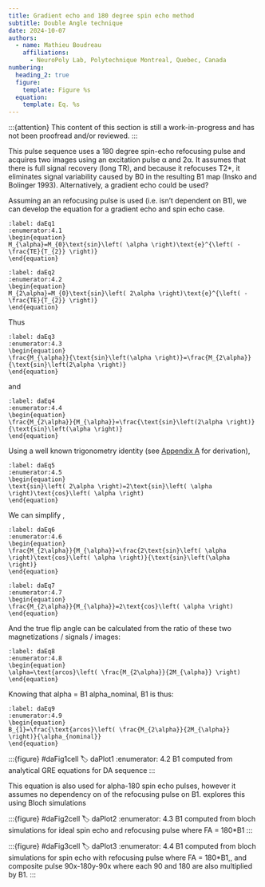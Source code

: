 ```yaml
---
title: Gradient echo and 180 degree spin echo method
subtitle: Double Angle technique
date: 2024-10-07
authors:
  - name: Mathieu Boudreau
    affiliations:
      - NeuroPoly Lab, Polytechnique Montreal, Quebec, Canada
numbering:
  heading_2: true
  figure:
    template: Figure %s
  equation:
    template: Eq. %s
---
```


:::{attention}
This content of this section is still a work-in-progress and has not been proofread and/or reviewed.
:::

This pulse sequence uses a 180 degree spin-echo refocusing pulse and acquires two images using an excitation pulse α and 2α. It assumes that there is full signal recovery (long TR), and because it refocuses T2*, it eliminates signal variability caused by B0 in the resulting B1 map (Insko and Bolinger 1993). Alternatively, a gradient echo could be used?

Assuming an an refocusing pulse is used (i.e. isn’t dependent on B1), we can develop the equation for a gradient echo and spin echo case.

```{math}
:label: daEq1
:enumerator:4.1
\begin{equation}
M_{\alpha}=M_{0}\text{sin}\left( \alpha \right)\text{e}^{\left( -\frac{TE}{T_{2}} \right)}
\end{equation}
```


```{math}
:label: daEq2
:enumerator:4.2
\begin{equation}
M_{2\alpha}=M_{0}\text{sin}\left( 2\alpha \right)\text{e}^{\left( -\frac{TE}{T_{2}} \right)}
\end{equation}
```



Thus


```{math}
:label: daEq3
:enumerator:4.3
\begin{equation}
\frac{M_{\alpha}}{\text{sin}\left(\alpha \right)}=\frac{M_{2\alpha}}{\text{sin}\left(2\alpha \right)}
\end{equation}
```

and

```{math}
:label: daEq4
:enumerator:4.4
\begin{equation}
\frac{M_{2\alpha}}{M_{\alpha}}=\frac{\text{sin}\left(2\alpha \right)}{\text{sin}\left(\alpha \right)}
\end{equation}
```

Using a well known trigonometry identity (see [Appendix A](#daAppendixA) for derivation),


```{math}
:label: daEq5
:enumerator:4.5
\begin{equation}
\text{sin}\left( 2\alpha \right)=2\text{sin}\left( \alpha \right)\text{cos}\left( \alpha \right)
\end{equation}
```

We can simplify [](#daEq5),

```{math}
:label: daEq6
:enumerator:4.6
\begin{equation}
\frac{M_{2\alpha}}{M_{\alpha}}=\frac{2\text{sin}\left( \alpha \right)\text{cos}\left( \alpha \right)}{\text{sin}\left(\alpha \right)}
\end{equation}
```

```{math}
:label: daEq7
:enumerator:4.7
\begin{equation}
\frac{M_{2\alpha}}{M_{\alpha}}=2\text{cos}\left( \alpha \right)
\end{equation}
```

And the true flip angle can be calculated from the ratio of these two magnetizations / signals / images:


```{math}
:label: daEq8
:enumerator:4.8
\begin{equation}
\alpha=\text{arcos}\left( \frac{M_{2\alpha}}{2M_{\alpha}} \right)
\end{equation}
```

Knowing that alpha = B1 alpha_nominal, B1 is thus:


```{math}
:label: daEq9
:enumerator:4.9
\begin{equation}
B_{1}=\frac{\text{arcos}\left( \frac{M_{2\alpha}}{2M_{\alpha}} \right)}{\alpha_{nominal}}
\end{equation}
```

:::{figure} #daFig1cell
:label: daPlot1
:enumerator: 4.2
B1 computed from analytical GRE equations for DA sequence
:::

This equation is also used for alpha-180 spin echo pulses, however it assumes no dependency on of the refocusing pulse on B1. [](#daPlot2) explores this using Bloch simulations

:::{figure} #daFig2cell
:label: daPlot2
:enumerator: 4.3
B1 computed from bloch simulations for ideal spin echo and refocusing pulse where FA = 180*B1
:::


:::{figure} #daFig3cell
:label: daPlot3
:enumerator: 4.4
B1 computed from bloch simulations for spin echo with refocusing pulse where FA = 180*B1,, and composite pulse 90x-180y-90x where each 90 and 180 are also multiplied by B1.
:::


